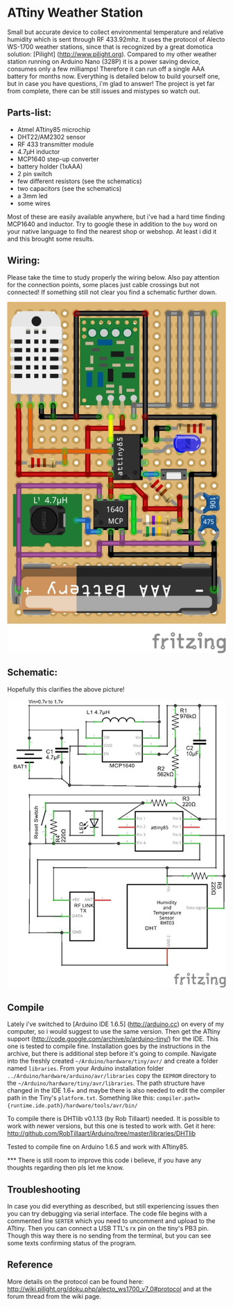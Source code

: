 # ATtiny Weather Station
Small but accurate device to collect environmental temperature and relative humidity which is sent through RF 433.92mhz. It uses the protocol of Alecto WS-1700 weather stations, since that is recognized by a great domotica solution: [Pilight] (http://www.pilight.org).
Compared to my other weather station running on Arduino Nano (328P) it is a power saving device, consumes only a few milliamps!
Therefore it can run off a single AAA battery for months now. Everything is detailed below to build yourself one, but in case you have questions, i'm glad to answer! The project is yet far from complete, there can be still issues and mistypes so watch out.

## Parts-list:
 - Atmel ATtiny85 microchip
 - DHT22/AM2302 sensor
 - RF 433 transmitter module
 - 4.7µH inductor
 - MCP1640 step-up converter
 - battery holder (1xAAA)
 - 2 pin switch
 - few different resistors (see the schematics)
 - two capacitors (see the schematics)
 - a 3mm led
 - some wires

Most of these are easily available anywhere, but i've had a hard time finding MCP1640 and inductor. Try to google these in addition to the `buy` word on your native language to find the nearest shop or webshop. At least i did it and this brought some results.

## Wiring:
Please take the time to study properly the wiring below. Also pay attention for the connection points, some places just cable crossings but not connected! If something still not clear you find a schematic further down.

![ATtiny Weather Station](/wiring.jpg?raw=true "Wiring")

## Schematic:
Hopefully this clarifies the above picture!

![ATtiny Weather Station](/schematics.jpg?raw=true "Schematics")

## Compile
Lately i've switched to [Arduino IDE 1.6.5] (http://arduino.cc) on every of my computer, so i would suggest to use the same version.
Then get the ATtiny support (http://code.google.com/archive/p/arduino-tiny/) for the IDE. This one is tested to compile fine.
Installation goes by the instructions in the archive, but there is additional step before it's going to compile. Navigate into the freshly created `~/Arduino/hardware/tiny/avr/` and create a folder named `libraries`. From your Arduino installation folder `../Arduino/hardware/arduino/avr/libraries` copy the `EEPROM` directory to the `~/Arduino/hardware/tiny/avr/libraries`.
The path structure have changed in the IDE 1.6+ and maybe there is also needed to edit the compiler path in the Tiny's `platform.txt`.
Something like this: `compiler.path={runtime.ide.path}/hardware/tools/avr/bin/`

To compile there is DHTlib v0.1.13 (by Rob Tillaart) needed. It is possible to work with newer versions, but this one is tested to work with.
Get it here: http://github.com/RobTillaart/Arduino/tree/master/libraries/DHTlib

Tested to compile fine on Arduino 1.6.5 and work with ATtiny85.

*** There is still room to improve this code i believe, if you have any thoughts regarding then pls let me know.

## Troubleshooting
In case you did everything as described, but still experiencing issues then you can try debugging via serial interface.
The code file begins with a commented line `SERTER` which you need to uncomment and upload to the ATtiny. Then you can connect a USB TTL's rx pin on the tiny's PB3 pin. Though this way there is no sending from the terminal, but you can see some texts confirming status of the program.

## Reference
More details on the protocol can be found here:
http://wiki.pilight.org/doku.php/alecto_ws1700_v7_0#protocol
and at the forum thread from the wiki page.
